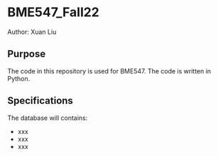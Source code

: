 # BME547_Fall22

Author: Xuan Liu

## Purpose
The code in this repository is used for BME547.
The code is written in Python.

## Specifications
The database will contains:
* xxx
* xxx
* xxx

